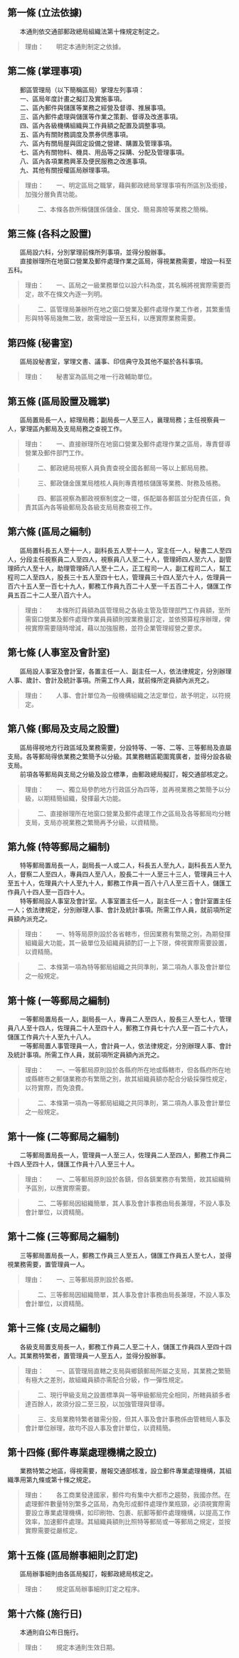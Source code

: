 第一條 (立法依據)
-----------------
　　本通則依交通部郵政總局組織法第十條規定制定之。  
> 理由：　　明定本通則制定之依據。



第二條 (掌理事項)
-----------------
　　郵區管理局（以下簡稱區局）掌理左列事項：  
　　一、區局年度計畫之擬訂及實施事項。  
　　二、區內郵件與儲匯等業務之經營及督導、推展事項。  
　　三、區內郵件處理與儲匯等作業之策劃、督導及改進事項。  
　　四、區內各級機構組織與工作員額之配置及調整事項。  
　　五、區內有關財務調度及票券供應事項。  
　　六、區內有關局屋與固定設備之營建、購置及管理事項。  
　　七、區內有關物料、機具、用品等之採購、分配及管理事項。  
　　八、區內各項業務興革及便民服務之改進事項。  
　　九、其他有關授權區局辦理事項。  
> 理由：　　一、明定區局之職掌，藉與郵政總局掌理事項有所區別及銜接，加強分層負責功能。

> 　　二、本條各款所稱儲匯係儲金、匯兌、簡易壽險等業務之簡稱。



第三條 (各科之設置)
-------------------
　　區局設六科，分別掌理前條所列事項，並得分股辦事。  
　　直接辦理所在地窗口營業及郵件處理作業之區局，得視業務需要，增設一科至五科。  
> 理由：　　一、區局之一級業務單位以設六科為度，其名稱將視實際需要而定，故不在條文內逐一列明。

> 　　二、區管理局兼辦所在地之窗口營業及郵件處理作業工作者，其繁重情形與特等局幾無二致，故需增設一至五科，以應實際業務需要。



第四條 (秘書室)
---------------
　　區局設秘書室，掌理文書、議事、印信典守及其他不屬於各科事項。  
> 理由：　　秘書室為區局之唯一行政輔助單位。



第五條 (區局設置及職掌)
-----------------------
　　區局置局長一人，綜理局務；副局長一人至三人，襄理局務；主任視察員一人，掌理區內郵局及支局局務之查視工作。  
> 理由：　　一、直接辦理所在地窗口營業及郵件處理作業之區局，專責督導營業及郵件部門工作。

> 　　二、郵政總局視察人員負責查視全國各郵局一等以上郵局局務。

> 　　三、郵政儲金匯業局稽核人員則專責稽核儲匯等業務、財務及帳務。

> 　　四、郵區視察為郵政視察制度之一環，係配屬各郵區並分配責任區，負責其區內各等級郵局及各級支局局務查視工作。



第六條 (區局之編制)
-------------------
　　區局置科長五人至十一人，副科長五人至十一人，室主任一人，秘書二人至四人，分段主任視察員二人至四人，視察員八人至二十人，管理師四人至六人，副管理師六人至十人，助理管理師八人至十二人，正工程司一人，副工程司二人，幫工程司二人至四人，股長三十五人至四十七人，管理員三十四人至六十人，佐理員一百六十五人至一百七十九人，郵務工作員九百二十人至一千五百二十人，儲匯工作員五百二十二人至八百六十人。  
> 理由：　　本條所訂員額為區管理局之各級主管及管理部門工作員額，至所需窗口營業及郵件處理作業員員額則按業務量訂定，並依預算程序辦理，俾視實際需要隨時增減，藉以加強服務，並符企業管理經營之要求。



第七條 (人事室及會計室)
-----------------------
　　區局設人事室及會計室，各置主任一人、副主任一人，依法律規定，分別辦理人事、歲計、會計及統計事項。所需工作人員，就前條所定員額內派充之。  
> 理由：　　人事、會計單位為一般機構組織之法定單位，故予明定，以符規定。



第八條 (郵局及支局之設置)
-------------------------
　　區局得視地方行政區域及業務需要，分設特等、一等、二等、三等郵局及直屬支局。各等郵局得依業務之繁簡予以分級。其業務轄區範圍寬廣者，並得分設各級支局。  
　　前項各等郵局與支局之分級及設立標準，由郵政總局擬訂，報交通部核定之。  
> 理由：　　一、獨立局參酌地方行政區分為四等，並再視業務之繁簡予以分級，以期精簡組織，發揮最大功能。

> 　　二、直接辦理所在地窗口營業及郵件處理工作之區局及各等郵局均分轄支局，支局亦視業務之繁簡再予分級，以資精簡。



第九條 (特等郵局之編制)
-----------------------
　　特等郵局置局長一人，副局長一人或二人，科長五人至九人，副科長五人至九人，督察二人至四人，專員四人至八人，股長二十一人至三十三人，管理員三十人至五十人，佐理員六十人至九十人，郵務工作員一百八十八人至三百十人，儲匯工作員八十四人至一百四十人。  
　　特等郵局設人事室及會計室。人事室置主任一人，副主任一人；會計室置主任一人；依法律規定，分別辦理人事、會計及統計事項。所需工作人員，就前項所定員額內派充之。  
> 理由：　　一、特等局原則設於各省轄市，但因業務有繁簡之別，為期發揮組織最大功能，其一級單位及組織員額酌訂一上下限，俾視實際需要設置，以資精簡。

> 　　二、本條第一項為特等郵局組織之共同準則，第二項為人事及會計單位之一般規定。



第十條 (一等郵局之編制)
-----------------------
　　一等郵局置局長一人，副局長一人，專員二人至四人，股長三人至七人，管理員八人至十四人，佐理員二十人至四十人，郵務工作員七十六人至一百二十六人，儲匯工作員六十人至九十八人。  
　　一等郵局置人事管理員一人，會計員一人，依法律規定，分別辦理人事、會計及統計事項。所需工作人員，就前項所定員額內派充之。  
> 理由：　　一、一等郵局原則設於各縣府所在地或縣轄市，但各縣府所在地或縣轄市之郵儲業務亦有繁簡之別，故其組織員額亦配合分級採彈性規定，以符實際，而免浪費。

> 　　二、本條第一項為一等郵局組織之共同準則，第二項為人事及會計單位之一般規定。



第十一條 (二等郵局之編制)
-------------------------
　　二等郵局置局長一人，管理員一人至三人，佐理員二人至四人，郵務工作員二十四人至四十人，儲匯工作員十八人至三十人。  
> 理由：　　一、二等郵局原則設於各鎮，但各鎮業務亦有繁簡，故其組織稍予區別，以應實際需要。

> 　　二、二等郵局因組織簡單，其人事及會計事務由局長兼理，不設人事及會計單位，以資精簡。



第十二條 (三等郵局之編制)
-------------------------
　　三等郵局置局長一人，郵務工作員三人至五人，儲匯工作員五人至七人，並得視業務需要，置管理員一人。  
> 理由：　　一、三等郵局原則設於各鄉。

> 　　二、三等郵局因組織簡單，其人事及會計事務由局長兼理，不設人事及會計單位，以資精簡。



第十三條 (支局之編制)
---------------------
　　各級支局置支局長一人，郵務工作員二人至二十人，儲匯工作員四人至四十四人。其業務特繁者，置管理員一人至五人，並得分股辦事。  
> 理由：　　一、區管理局直轄之支局與鄉鎮郵局所屬之支局，其業務之繁簡有極大之差別，故組織員額亦需配合分級，作一彈性規定。

> 　　二、現行甲級支局之設置標準與一等甲級郵局完全相同，所轄員額多者達百餘人，故須分設二至三股，以加強管理與督導。

> 　　三、支局業務特繁者雖需分股，但其人事及會計事務係由管轄局人事及會計單位辦理，故均不設人事及會計單位，以資精簡。



第十四條 (郵件專業處理機構之設立)
---------------------------------
　　業務特繁之地區，得視需要，層報交通部核准，設立郵件專業處理機構，其組織準用第九條或第十條之規定。  
> 理由：　　各工商業發達國家，郵件均有集中大都市之趨勢，我國亦然。在處理郵件數量特別繁多之區局，為免形成郵件處理作業瓶頸，必須視實際需要設立專業處理機構，如印刷物、包裹、航郵等郵件處理機構，以提高工作效率，加速郵件處理。其組織員額則比照特等郵局或一等郵局之規定，並按實際需要從嚴核定。



第十五條 (區局辦事細則之訂定)
-----------------------------
　　區局辦事細則由各區局擬訂，報郵政總局核定之。  
> 理由：　　規定區局辦事細則訂定之程序。



第十六條 (施行日)
-----------------
　　本通則自公布日施行。  
> 理由：　　規定本通則生效日期。